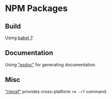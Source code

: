 # NPM Packages

## Build

Using [babel 7](https://babeljs.io/).

## Documentation

Using ["esdoc"](https://esdoc.org/) for generating documentation.

## Misc

["rimraf"](https://github.com/isaacs/rimraf) provides cross-platform `rm -rf` command.
